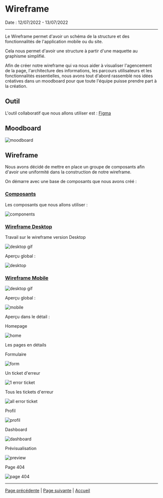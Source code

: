 # Wireframe

Date : 12/07/2022 - 13/07/2022
___

Le Wireframe permet d'avoir un schéma de la structure et des fonctionnalités de l'application mobile ou du site.

Cela nous permet d'avoir une structure à partir d'une maquette au graphisme simplifié.

Afin de créer notre wireframe qui va nous aider à visualiser l'agencement de la page, l'architecture des informations, les parcours utilisateurs et les fonctionnalités essentielles, nous avons tout d'abord rassemblé nos idées créatives dans un moodboard pour que toute l'équipe puisse prendre part à la création.

## Outil

L'outil collaboratif que nous allons utiliser est : 
[Figma](https://www.figma.com/)

## Moodboard

![moodboard](../../Images/mood.gif)

## Wireframe

Nous avons décidé de mettre en place un groupe de composants afin d'avoir une uniformité dans la construction de notre wireframe.

On démarre avec une base de composants que nous avons créé :

### <u>Composants</u>

Les composants que nous allons utiliser :

![components](../../Images/component.png)

### <u>Wireframe Desktop</u>

Travail sur le wireframe version Desktop

![desktop gif](../../Images/wireframe.gif)

Aperçu global :

![desktop](../../Images/wireframe.jpg)


### <u>Wireframe Mobile</u>

![desktop gif](../../Images/wireframemobile.gif)

Aperçu global :

![mobile](../../Images/mobile.PNG)

Aperçu dans le détail :

Homepage

![home](../../Images/home.gif)

Les pages en détails

Formulaire

![form](../../Images/form-desktop.PNG)

Un ticket d'erreur

![1 error ticket](../../Images/desktoperror.PNG)

Tous les tickets d'erreur

![all error ticket](../../Images/desktop-errors.PNG)

Profil

![profil](../../Images/profile.PNG)

Dashboard

![dashboard](../../Images/dashboard.jpg)

Prévisualisation

![preview](../../Images/preview.jpg)


Page 404

![page 404](../../Images/404.jpg)

___

[Page précédente](./03_Fonctionnalites.md) | [Page suivante](./05_MCD_MLD_MPD.md) | [Accueil](../../README.md)
